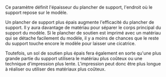 Ce paramètre définit l'épaisseur du plancher de support, l'endroit où le support repose sur le modèle.

Un plancher de support plus épais augmente l'efficacité du plancher de support. Il y aura davantage de matériau pour séparer le corps principal du support du modèle. Si le plancher de soutien est imprimé avec un matériau qui se détache facilement du modèle, il y a moins de chances que le reste du support touche encore le modèle pour laisser une cicatrice.

Toutefois, un sol de soutien plus épais fera également en sorte qu'une plus grande partie du support utilisera le matériau plus coûteux ou une technique d'impression plus lente. L'impression peut donc être plus longue à réaliser ou utiliser des matériaux plus coûteux.
